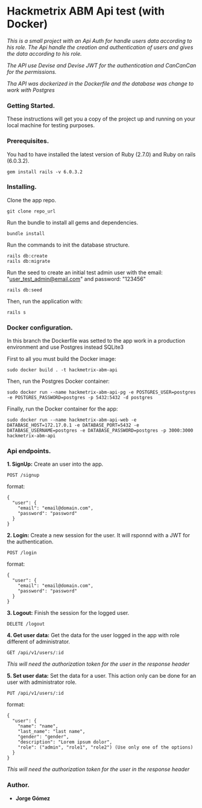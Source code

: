 # Hackmetrix ABM Api test (with Docker)

*This is a small project with an Api Auth for handle users data according to his role. The Api handle the creation and authentication of users and gives the data according to his role.*

*The API use Devise and Devise JWT for the authentication and CanCanCan for the permissions.* 

*Tha API was dockerized in the Dockerfile and the database was change to work with Postgres*

### Getting Started.
These instructions will get you a copy of the project up and running on your local machine for testing purposes.

### Prerequisites.
You had to have installed the latest version of Ruby (2.7.0) and Ruby on rails (6.0.3.2).

```
gem install rails -v 6.0.3.2
```

### Installing.
Clone the app repo.

```
git clone repo_url
```
Run the bundle to install all gems and dependencies.

```
bundle install
```

Run the commands to init the database structure.

```
rails db:create
rails db:migrate
```
Run the seed to create an initial test admin user with the email: "user_test_admin@email.com" and password: "123456" 
```
rails db:seed
```

Then, run the application with:

```
rails s
```
### Docker configuration.
In this branch the Dockerfile was setted to the app work in a production environment and use Postgres instead SQLite3

First to all you must build the Docker image:
```
sudo docker build . -t hackmetrix-abm-api
```
Then, run the Postgres Docker container:
```
sudo docker run --name hackmetrix-abm-api-pg -e POSTGRES_USER=postgres -e POSTGRES_PASSWORD=postgres -p 5432:5432 -d postgres
```

Finally, run the Docker container for the app:
```
sudo docker run --name hackmetrix-abm-api-web -e DATABASE_HOST=172.17.0.1 -e DATABASE_PORT=5432 -e DATABASE_USERNAME=postgres -e DATABASE_PASSWORD=postgres -p 3000:3000 hackmetrix-abm-api
```
### Api endpoints.

**1. SignUp:** Create an user into the app.
  ```
  POST /signup
  ```
  format:

  ```
  {
    "user": {
      "email": "email@domain.com",
      "password": "password"
    }
  }
  ```
**2. Login:** Create a new session for the user. It will rsponnd with a JWT for the authentication.
  ```
  POST /login
  ```
  format:
  ```
  {
    "user": {
      "email": "email@domain.com",
      "password": "password"
    }
  }
  ```
**3. Logout:** Finish the session for the logged user.
  ```
  DELETE /logout
  ```
**4. Get user data:** Get the data for the user logged in the app with role different of administrator.
  ```
  GET /api/v1/users/:id
  ```
  *This will need the authorization token for the user in the response header*

**5. Set user data:** Set the data for a user. This action only can be done for an user with administrator role.
  ```
  PUT /api/v1/users/:id
  ```
  format:
  ```
  {
    "user": {
      "name": "name",
      "last_name": "last name",
      "gender": "gender",
      "description": "Lorem ipsum dolor",
      "role": ("admin", "role1", "role2") (Use only one of the options) 
    }
  }
  ```
  *This will need the authorization token for the user in the response header*
### Author.
* **Jorge Gómez**
